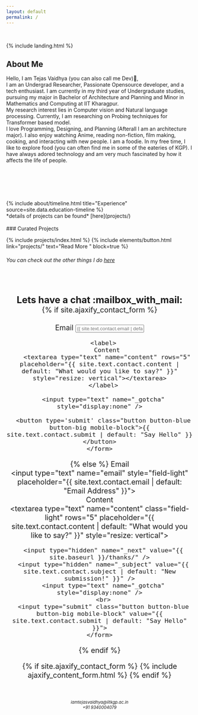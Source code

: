 ```yaml
---
layout: default
permalink: /
---
```

<br>

{% include landing.html %}





## **About Me**

Hello, I am Tejas Vaidhya (you can also call me Dev):wave:,<br> I am an Undergrad Researcher, Passionate Opensource developer, and a tech enthusiast. I am currently in my third year of Undergraduate studies, pursuing my major in Bachelor of Architecture and Planning and Minor in Mathematics and Computing at IIT Kharagpur. <br>
My research interest lies in Computer vision and Natural language processing. Currently, I am researching on Probing techniques for Transformer based model.<br>
I love Programming, Designing, and Planning (Afterall I am an architecture major). I also enjoy watching Anime, reading non-fiction, film making, cooking, and interacting with new people. I am a foodie. In my free time, I like to explore food (you can often find me in some of the eateries of KGP). I have always adored technology and am very much fascinated by how it affects the life of people.<br>

<br>
<br>
<br>
<br>
<br>


<div class="row">
{% include about/timeline.html title="Experience" source=site.data.education-timeline %}
</div >
*details of projects can be found* [here](projects/)

<br>
<br>
### Curated Projects      

{% include projects/index.html %}
{% include elements/button.html link="projects/" text="Read More " block=true %}
###### You can check out the other things I do [here](Random/)



<br>
<br>
<br>




<div style="text-align: center;font-size:180%;">
<b> Lets have a chat :mailbox_with_mail:</b>
</div>

<div style="text-align: center;font-size:140%;">
  {% if site.ajaxify_contact_form %}
  <br>
  <br>
    <form class="form-stacked">
      <label>
        Email
        <input type="text" name="email" class="field-light" placeholder="{{ site.text.contact.email | default: "Email Address" }}">
      </label>
        <br>
    
      <label>
        Content
        <textarea type="text" name="content" rows="5" placeholder="{{ site.text.contact.content | default: "What would you like to say?" }}" style="resize: vertical"></textarea>
      </label>
    
      <input type="text" name="_gotcha" style="display:none" />
    
      <button type='submit' class="button button-blue button-big mobile-block">{{ site.text.contact.submit | default: "Say Hello" }}</button>
    </form>
  {% else %}
    <form action="https://formspree.io/myynpjpw" method="POST" class="form-stacked">
      <label >
        Email
        <br>
        <input type="text" name="email" style="field-light" placeholder="{{ site.text.contact.email | default: "Email Address" }}">
      </label>
      <br>
      <label>
        Content
        <br>
        <textarea type="text" name="content" class="field-light" rows="5" placeholder="{{ site.text.contact.content | default: "What would you like to say?" }}" style="resize: vertical"></textarea>
      </label>
    
      <input type="hidden" name="_next" value="{{ site.baseurl }}/thanks/" />
      <input type="hidden" name="_subject" value="{{ site.text.contact.subject | default: "New submission!" }}" />
      <input type="text" name="_gotcha" style="display:none" />
      <br>
      <input type="submit" class="button button-blue button-big mobile-block" value="{{ site.text.contact.submit | default: "Say Hello" }}">
    </form>
  {% endif %}

 {% if site.ajaxify_contact_form %}
  {% include ajaxify_content_form.html %}
{% endif %}

</div>

<br>
<br>
<div align="center" style="font-size: 80%">
	<i>iamtejasvaidhya@iitkgp.ac.in</i><br>
	<i>+91 9340004079</i>
</div>

